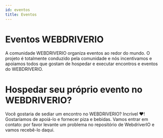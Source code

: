 ```yaml
---
id: eventos
title: Eventos
---
```


# Eventos WEBDRIVERIO

A comunidade WEBDRIVERIO organiza eventos ao redor do mundo. O projeto é totalmente conduzido pela comunidade e nós incentivamos e apoiamos todos que gostam de hospedar e executar encontros e eventos do WEBDRIVERIO.

<EventList></EventList>

# Hospedar seu próprio evento no WEBDRIVERIO?

Você gostaria de sediar um encontro no WEBDRIVERIO? Incrível ❤️! Gostaríamos de apoiá-lo e fornecer piza e bebidas. Vamos entrar em contato: por favor levante um problema no repositório de WebdriverIO e vamos recebê-lo daqui.
